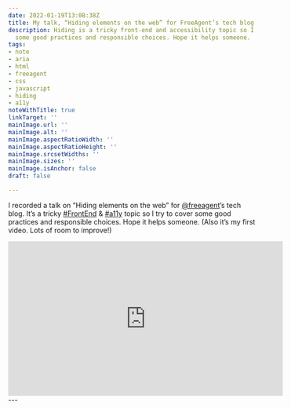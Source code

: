 ```yaml
---
date: 2022-01-19T13:08:38Z
title: My talk, “Hiding elements on the web” for FreeAgent’s tech blog
description: Hiding is a tricky front-end and accessibility topic so I try to cover
  some good practices and responsible choices. Hope it helps someone.
tags:
- note
- aria
- html
- freeagent
- css
- javascript
- hiding
- a11y
noteWithTitle: true
linkTarget: ''
mainImage.url: ''
mainImage.alt: ''
mainImage.aspectRatioWidth: ''
mainImage.aspectRatioHeight: ''
mainImage.srcsetWidths: ''
mainImage.sizes: ''
mainImage.isAnchor: false
draft: false

---
```

I recorded a talk on “Hiding elements on the web” for [@freeagent](https://twitter.com/freeagent)’s tech blog. It’s a tricky [#FrontEnd](https://twitter.com/hashtag/FrontEnd?src=hashtag_click) & [#a11y](https://twitter.com/hashtag/a11y?src=hashtag_click) topic so I try to cover some good practices and responsible choices. Hope it helps someone. (Also it’s my first video. Lots of room to improve!)

<iframe title="Hiding elements on the web, a talk by Laurence Hughes of FreeAgent’s Design System team" loading="lazy" width="560" height="315" src="https://www.youtube.com/embed/zC68tYma_I4" frameborder="0" allow="accelerometer; autoplay; encrypted-media; gyroscope; picture-in-picture" allowfullscreen></iframe>
---